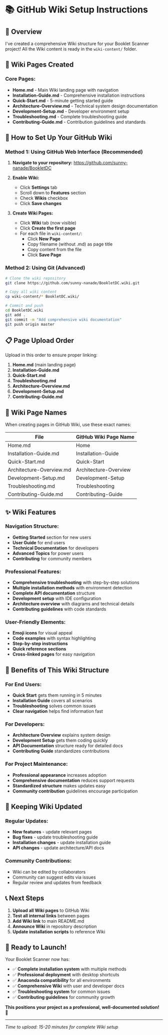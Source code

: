 # 📚 GitHub Wiki Setup Instructions

## 🎯 Overview

I've created a comprehensive Wiki structure for your Booklet Scanner project! All the Wiki content is ready in the `wiki-content/` folder.

## 📁 Wiki Pages Created

### Core Pages:
- **Home.md** - Main Wiki landing page with navigation
- **Installation-Guide.md** - Comprehensive installation instructions  
- **Quick-Start.md** - 5-minute getting started guide
- **Architecture-Overview.md** - Technical system design documentation
- **Development-Setup.md** - Developer environment setup
- **Troubleshooting.md** - Complete troubleshooting guide
- **Contributing-Guide.md** - Contribution guidelines and standards

## 🚀 How to Set Up Your GitHub Wiki

### Method 1: Using GitHub Web Interface (Recommended)

1. **Navigate to your repository:** https://github.com/sunny-nanade/BookletDC

2. **Enable Wiki:**
   - Click **Settings** tab
   - Scroll down to **Features** section  
   - Check **Wikis** checkbox
   - Click **Save changes**

3. **Create Wiki Pages:**
   - Click **Wiki** tab (now visible)
   - Click **Create the first page**
   - For each file in `wiki-content/`:
     - Click **New Page**
     - Copy filename (without .md) as page title
     - Copy content from the file
     - Click **Save Page**

### Method 2: Using Git (Advanced)

```bash
# Clone the wiki repository
git clone https://github.com/sunny-nanade/BookletDC.wiki.git

# Copy all wiki content
cp wiki-content/* BookletDC.wiki/

# Commit and push
cd BookletDC.wiki
git add .
git commit -m "Add comprehensive wiki documentation"
git push origin master
```

## 📋 Page Upload Order

Upload in this order to ensure proper linking:

1. **Home.md** (main landing page)
2. **Installation-Guide.md** 
3. **Quick-Start.md**
4. **Troubleshooting.md** 
5. **Architecture-Overview.md**
6. **Development-Setup.md**
7. **Contributing-Guide.md**

## 🔧 Wiki Page Names

When creating pages in GitHub Wiki, use these exact names:

| File | GitHub Wiki Page Name |
|------|----------------------|
| Home.md | Home |
| Installation-Guide.md | Installation-Guide |
| Quick-Start.md | Quick-Start |
| Architecture-Overview.md | Architecture-Overview |
| Development-Setup.md | Development-Setup |
| Troubleshooting.md | Troubleshooting |
| Contributing-Guide.md | Contributing-Guide |

## ✨ Wiki Features

### Navigation Structure:
- **Getting Started** section for new users
- **User Guide** for end users  
- **Technical Documentation** for developers
- **Advanced Topics** for power users
- **Contributing** for community members

### Professional Features:
- **Comprehensive troubleshooting** with step-by-step solutions
- **Multiple installation methods** with environment detection
- **Complete API documentation** structure
- **Development setup** with IDE configuration
- **Architecture overview** with diagrams and technical details
- **Contributing guidelines** with code standards

### User-Friendly Elements:
- **Emoji icons** for visual appeal
- **Code examples** with syntax highlighting
- **Step-by-step instructions** 
- **Quick reference sections**
- **Cross-linked pages** for easy navigation

## 🎯 Benefits of This Wiki Structure

### For End Users:
- **Quick Start** gets them running in 5 minutes
- **Installation Guide** covers all scenarios
- **Troubleshooting** solves common issues
- **Clear navigation** helps find information fast

### For Developers:
- **Architecture Overview** explains system design
- **Development Setup** gets them coding quickly  
- **API Documentation** structure ready for detailed docs
- **Contributing Guide** standardizes contributions

### For Project Maintenance:
- **Professional appearance** increases adoption
- **Comprehensive documentation** reduces support requests
- **Standardized structure** makes updates easy
- **Community contribution** guidelines encourage participation

## 🔄 Keeping Wiki Updated

### Regular Updates:
- **New features** - update relevant pages
- **Bug fixes** - update troubleshooting guide
- **Installation changes** - update installation guide
- **API changes** - update architecture/API docs

### Community Contributions:
- Wiki can be edited by collaborators
- Community can suggest edits via issues
- Regular review and updates from feedback

## 📞 Next Steps

1. **Upload all Wiki pages** to GitHub Wiki
2. **Test all internal links** between pages
3. **Add Wiki link** to main README.md
4. **Announce Wiki** in repository description
5. **Update installation scripts** to reference Wiki

## 🎉 Ready to Launch!

Your Booklet Scanner now has:
- ✅ **Complete installation system** with multiple methods
- ✅ **Professional deployment** with desktop shortcuts
- ✅ **Anaconda compatibility** for all environments  
- ✅ **Comprehensive Wiki** with user and developer docs
- ✅ **Troubleshooting system** for common issues
- ✅ **Contributing guidelines** for community growth

**This positions your project as a professional, well-documented solution!** 🚀

---

*Time to upload: 15-20 minutes for complete Wiki setup*

